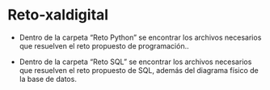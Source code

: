 # Reto-xaldigital
- Dentro de la carpeta “Reto Python” se encontrar los archivos necesarios que resuelven el reto propuesto de programación..

- Dentro de la carpeta “Reto SQL” se encontrar los archivos necesarios que resuelven el reto propuesto de SQL, además del diagrama físico de la base de datos.

